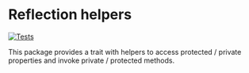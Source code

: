 # Reflection helpers

[![Tests](https://github.com/DBX12/reflection-helper/actions/workflows/ci.yml/badge.svg?branch=master)](https://github.com/DBX12/reflection-helper/actions/workflows/ci.yml)

This package provides a trait with helpers to access protected / private properties and invoke private / protected methods.
